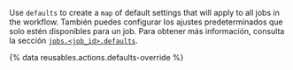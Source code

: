 Use `defaults` to create a `map` of default settings that will apply to all jobs in the workflow. También puedes configurar los ajustes predeterminados que solo estén disponibles para un job. Para obtener más información, consulta la sección [`jobs.<job_id>.defaults`](/actions/using-workflows/workflow-syntax-for-github-actions#jobsjob_iddefaults).

{% data reusables.actions.defaults-override %}